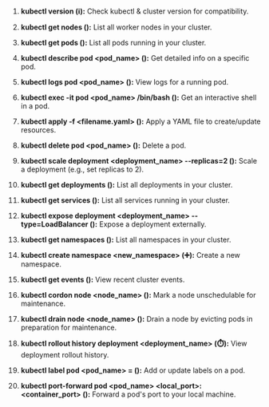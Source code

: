 1. **kubectl version (ℹ️):** Check kubectl & cluster version for compatibility.

2. **kubectl get nodes ():** List all worker nodes in your cluster.

3. **kubectl get pods ():** List all pods running in your cluster.

4. **kubectl describe pod <pod_name> ():** Get detailed info on a specific pod.

5. **kubectl logs pod <pod_name> ():** View logs for a running pod.

6. **kubectl exec -it pod <pod_name> /bin/bash ():** Get an interactive shell in a pod.

7. **kubectl apply -f <filename.yaml> ():** Apply a YAML file to create/update resources.

8. **kubectl delete pod <pod_name> (️):** Delete a pod.

9. **kubectl scale deployment <deployment_name> --replicas=2 ():** Scale a deployment (e.g., set replicas to 2).

10. **kubectl get deployments ():** List all deployments in your cluster.

11. **kubectl get services ():** List all services running in your cluster.

12. **kubectl expose deployment <deployment_name> --type=LoadBalancer ():** Expose a deployment externally.

13. **kubectl get namespaces ():** List all namespaces in your cluster.

14. **kubectl create namespace <new_namespace> (➕):** Create a new namespace.

15. **kubectl get events ():** View recent cluster events.

16. **kubectl cordon node <node_name> ():** Mark a node unschedulable for maintenance.

17. **kubectl drain node <node_name> ():** Drain a node by evicting pods in preparation for maintenance.

18. **kubectl rollout history deployment <deployment_name> (⏱️):** View deployment rollout history.

19. **kubectl label pod <pod_name> <key>=<value> (️):** Add or update labels on a pod.

20. **kubectl port-forward pod <pod_name> <local_port>:<container_port> ():** Forward a pod's port to your local machine.
